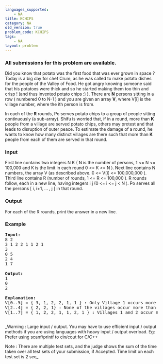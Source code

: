 ```yaml
---
languages_supported:
    - NA
title: KCHIPS
category: NA
old_version: true
problem_code: KCHIPS
tags:
    - NA
layout: problem
---
```

###  All submissions for this problem are available. 

Did you know that potato was the first food that was ever grown in space ? Today is a big day for chef Crum, as he was called to make potato dishes for the people of the Valley of Food. He got angry knowing someone said that his potatoes were thick and so he started making them too thin and crisp ! (and thus invented potato chips :) ). There are **N** persons sitting in a row ( numbered 0 to N-1 ) and you are given an array **V**, where V\[i\] is the village number, where the ith person is from.

In each of the **R** rounds, Po serves potato chips to a group of people sitting continuously (a sub-array). Shifu is worried that, if in a round, more than **K** people from a village are served potato chips, others may protest and that leads to disruption of outer peace. To estimate the damage of a round, he wants to know how many distinct villages are there such that more than **K** people from each of them are served in that round.

### Input

First line contains two integers N K ( N is the number of persons, 1 <= N <= 100,000 and K is the limit in each round 0 <= K <= N ). Next line contains N numbers, the array V (as described above. 0 <= V\[i\] <= 100,000,000 ). Third line contains R (number of rounds, 1 <= R <= 100,000 ). R rounds follow, each in a new line, having integers i j (0 <= i <= j < N ). Po serves all the persons \[ i, i+1, ... , j \] in that round.

### Output

For each of the R rounds, print the answer in a new line.

### Example

<pre>
<b>Input:</b>
8 2
3 1 2 2 1 1 2 1
3
0 5
2 4
1 7

<b>Output:</b>
1
0
2

<b>Explanation:</b>
V[0..5] = { 3, 1, 2, 2, 1, 1 } : Only Village 1 occurs more than K ( = 2) times.
V[2..4] = { 2, 2, 1} : None of the villages occur more than 2 times.
V[1..7] = { 1, 2, 2, 1, 1, 2, 1 } : Villages 1 and 2 occur more than 2 times.

</pre>_Warning : Large input / output. You may have to use efficient input / output methods if you are using languages with heavy input / output overload. Eg: Prefer using scanf/printf to cin/cout for C/C++ 

Note : There are multiple test sets, and the judge shows the sum of the time taken over all test sets of your submission, if Accepted. Time limit on each test set is 2 sec_
